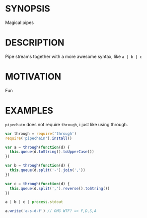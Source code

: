 # SYNOPSIS
Magical pipes

# DESCRIPTION
Pipe streams together with a more awesome syntax, like `a | b | c`

# MOTIVATION
Fun

# EXAMPLES
`pipechain` does not require `through`, i just like using through.

```js
var through = require('through')
require('pipechain').install()

var a = through(function(d) {
  this.queue(d.toString().toUpperCase())
})

var b = through(function(d) {
  this.queue(d.split('-').join(','))
})

var c = through(function(d) {
  this.queue(d.split(',').reverse().toString())
})

a | b | c | process.stdout

a.write('a-s-d-f') // OMG WTF? => F,D,S,A
```
